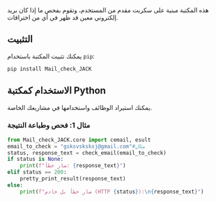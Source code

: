 هذه المكتبة مبنية على سكربت مقدم من المستخدم، وتقوم بفحص ما إذا كان بريد إلكتروني معين قد ظهر في أي من اختراقات. 


## التثبيت

يمكنك تثبيت المكتبة باستخدام `pip`:

```bash
pip install Mail_check_JACK
```

## الاستخدام كمكتبة Python

يمكنك استيراد الوظائف واستخدامها في مشاريعك الخاصة.

### مثال 1: فحص وطباعة النتيجة

```python
from Mail_check_JACK.core import cemail, esult
email_to_check = "gsksvsksksj@gmail.com"#مثال
status, response_text = check_email(email_to_check)
if status is None:
    print(f"صار خطأ: {response_text}")
elif status == 200:
    pretty_print_result(response_text)
else:
    print(f"صار خطأ بل خادم (HTTP {status}):\n{response_text}")
```

